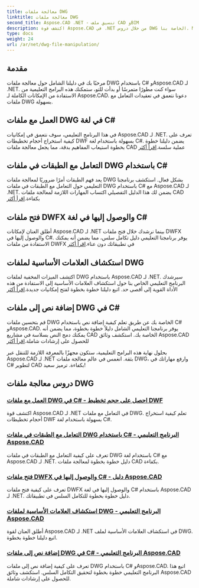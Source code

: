 ```yaml
---
title: معالجة ملفات DWG
linktitle: معالجة ملفات DWG
second_title: Aspose.CAD .NET - تنسيق ملف CAD وBIM
description: اكتشف قوة Aspose.CAD في .NET من خلال دروس DWG الخاصة بنا. Master C# للتعامل بكفاءة مع CAD، واستخراج أحجام تخطيطات DWF بسلاسة.
type: docs
weight: 24
url: /ar/net/dwg-file-manipulation/
---
```


## مقدمة

مرحبًا بك في دليلنا الشامل حول معالجة ملفات DWG باستخدام C# وAspose.CAD لـ .NET. سواء كنت مطورًا متمرسًا أو بدأت للتو، ستمكنك هذه البرامج التعليمية من الاستفادة من الإمكانات الكاملة لـ Aspose.CAD. دعونا نتعمق في تعقيدات التعامل مع ملفات DWG بسهولة.

## العمل مع ملفات DWG في لغة C#
 في هذا البرنامج التعليمي، سوف نتعمق في إمكانيات Aspose.CAD لـ .NET. تعرف على كيفية استخراج أحجام تخطيطات DWF بسهولة باستخدام لغة C#. يضمن دليلنا خطوة بخطوة استيعاب المفاهيم بدقة، مما يجعل معالجة ملفات CAD عملية سلسة.[اقرأ أكثر](./get-size-of-dwf-layout/)

## التعامل مع الطبقات في ملفات DWG باستخدام C#
يعد فهم الطبقات أمرًا ضروريًا لمعالجة ملفات DWG بشكل فعال. استكشف برنامجنا التعليمي حول التعامل مع الطبقات في ملفات DWG باستخدام C# مع Aspose.CAD لـ .NET. يضمن لك هذا الدليل التفصيلي اكتساب المهارات اللازمة لمعالجة ملفات CAD بكفاءة.[اقرأ أكثر](./support-of-layers/)

## فتح ملفات DWFX والوصول إليها في لغة C#
 أطلق العنان لإمكانات Aspose.CAD لـ .NET بينما نرشدك خلال فتح ملفات DWFX والوصول إليها في C#. يوفر برنامجنا التعليمي دليل تكامل سلس، مما يضمن أنه يمكنك الاستفادة من ملفات DWFX في تطبيقاتك دون عناء.[اقرأ أكثر](./opening-and-accessing-dwfx-files/)

## استكشاف العلامات الأساسية لملفات DWG
 اكتشف الميزات المخفية لملفات DWG باستخدام Aspose.CAD لـ .NET. سيرشدك البرنامج التعليمي الخاص بنا حول استكشاف العلامات الأساسية إلى الاستفادة من هذه الأداة القوية إلى أقصى حد. اتبع دليلنا خطوة بخطوة لفتح إمكانيات جديدة.[اقرأ أكثر](./exploring-underlay-flags-of-dwg/)

## إضافة نص إلى ملفات DWG في C# 
قم بتحسين ملفات DWG الخاصة بك عن طريق تعلم كيفية إضافة نص باستخدام C# وAspose.CAD. يوفر برنامجنا التعليمي الشامل دليلاً خطوة بخطوة، مما يضمن أنه يمكنك دمج النص بسلاسة في مشاريع CAD الخاصة بك. استكشف وثائق Aspose.CAD للحصول على إرشادات شاملة.[اقرأ أكثر](./adding-text-to-dwg/)

بحلول نهاية هذه البرامج التعليمية، ستكون مجهزًا بالمعرفة اللازمة للتنقل عبر Aspose.CAD لـ .NET بثقة. انغمس في عالم معالجة ملفات DWG، وارفع مهاراتك في C# لتطوير CAD بكفاءة. ترميز سعيد!
## دروس معالجة ملفات DWG
### [العمل مع ملفات DWG في C# - احصل على حجم تخطيط DWF](./get-size-of-dwf-layout/)
اكتشف قوة Aspose.CAD لـ .NET في التعامل مع ملفات DWG. تعلم كيفية استخراج أحجام تخطيطات DWF بسهولة باستخدام لغة C#.
### [التعامل مع الطبقات في ملفات DWG باستخدام C# - البرنامج التعليمي Aspose.CAD](./support-of-layers/)
تعرف على كيفية التعامل مع الطبقات في ملفات DWG باستخدام لغة C# مع Aspose.CAD لـ .NET. دليل خطوة بخطوة لمعالجة ملفات CAD بكفاءة.
### [فتح ملفات DWFX والوصول إليها في C# - دليل Aspose.CAD](./opening-and-accessing-dwfx-files/)
تعرف على كيفية فتح ملفات DWFX والوصول إليها في لغة C# باستخدام Aspose.CAD لـ .NET. دليل خطوة بخطوة للتكامل السلس في تطبيقاتك.
### [استكشاف العلامات الأساسية لملفات DWG - البرنامج التعليمي Aspose.CAD](./exploring-underlay-flags-of-dwg/)
أطلق العنان لقوة Aspose.CAD لـ .NET في استكشاف العلامات الأساسية لملف DWG. اتبع دليلنا خطوة بخطوة.
### [إضافة نص إلى ملفات DWG في C# - البرنامج التعليمي Aspose.CAD](./adding-text-to-dwg/)
تعرف على كيفية إضافة نص إلى ملفات DWG باستخدام C# وAspose.CAD. اتبع هذا البرنامج التعليمي خطوة بخطوة لتحقيق التكامل السلس. استكشف وثائق Aspose.CAD للحصول على إرشادات شاملة.